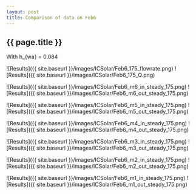 ```yaml
---
layout: post
title: Comparison of data on Feb6
---
```

{{ page.title }}
-----------------
With h_{wa} = 0.084

![Results]({{ site.baseurl }}/images/ICSolar/Feb6_175_flowrate.png) ![Results]({{ site.baseurl }}/images/ICSolar/Feb6_175_Q.png)

![Results]({{ site.baseurl }}/images/ICSolar/Feb6_m6_in_steady_175.png) ![Results]({{ site.baseurl }}/images/ICSolar/Feb6_m6_out_steady_175.png)

![Results]({{ site.baseurl }}/images/ICSolar/Feb6_m5_in_steady_175.png) ![Results]({{ site.baseurl }}/images/ICSolar/Feb6_m5_out_steady_175.png)

![Results]({{ site.baseurl }}/images/ICSolar/Feb6_m4_in_steady_175.png) ![Results]({{ site.baseurl }}/images/ICSolar/Feb6_m4_out_steady_175.png)

![Results]({{ site.baseurl }}/images/ICSolar/Feb6_m3_in_steady_175.png) ![Results]({{ site.baseurl }}/images/ICSolar/Feb6_m3_out_steady_175.png)

![Results]({{ site.baseurl }}/images/ICSolar/Feb6_m2_in_steady_175.png) ![Results]({{ site.baseurl }}/images/ICSolar/Feb6_m2_out_steady_175.png)

![Results]({{ site.baseurl }}/images/ICSolar/Feb6_m1_in_steady_175.png) ![Results]({{ site.baseurl }}/images/ICSolar/Feb6_m1_out_steady_175.png)

